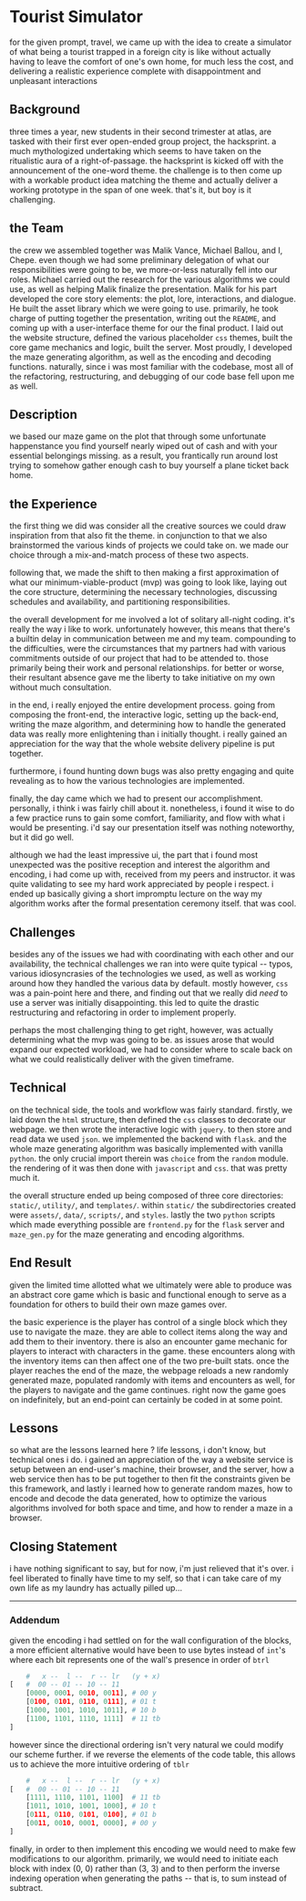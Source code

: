 # Tourist Simulator

for the given prompt, travel, we came up with the idea to create a
simulator of what being a tourist trapped in a foreign city is like without
actually having to leave the comfort of one's own home, for much less the
cost, and delivering a realistic experience complete with disappointment and
unpleasant interactions

## Background

three times a year, new students in their second trimester at atlas, are tasked
with their first ever open-ended group project, the hacksprint. a much
mythologized undertaking which seems to have taken on the ritualistic aura of a
right-of-passage. the hacksprint is kicked off with the announcement of the
one-word theme. the challenge is to then come up with a workable product idea
matching the theme and actually deliver a working prototype in the span of one
week. that's it, but boy is it challenging.

## the Team

the crew we assembled together was Malik Vance, Michael Ballou, and I, Chepe.
even though we had some preliminary delegation of what our responsibilities were
going to be, we more-or-less naturally fell into our roles. Michael carried out
the research for the various algorithms we could use, as well as helping Malik
finalize the presentation. Malik for his part developed the core story elements:
the plot, lore, interactions, and dialogue. He built the asset library which we
were going to use. primarily, he took charge of putting together the
presentation, writing out the `README`, and coming up with a user-interface
theme for our the final product. I laid out the website structure, defined the
various placeholder `css` themes, built the core game mechanics and logic, built
the server. Most proudly, I developed the maze generating algorithm, as well as
the encoding and decoding functions. naturally, since i was most familiar with
the codebase, most all of the refactoring, restructuring, and debugging of our
code base fell upon me as well.

## Description

we based our maze game on the plot that through some unfortunate happenstance
you find yourself nearly wiped out of cash and with your essential belongings
missing. as a result, you frantically run around lost trying to somehow gather
enough cash to buy yourself a plane ticket back home.

## the Experience

the first thing we did was consider all the creative sources we could draw
inspiration from that also fit the theme. in conjunction to that we also
brainstormed the various kinds of projects we could take on. we made our choice
through a mix-and-match process of these two aspects.

following that, we made the shift to then making a first approximation of what
our minimum-viable-product (mvp) was going to look like, laying out the core
structure, determining the necessary technologies, discussing schedules and
availability, and partitioning responsibilities.

the overall development for me involved a lot of solitary all-night coding. it's
really the way i like to work. unfortunately however, this means that there's a
builtin delay in communication between me and my team. compounding to the
difficulties, were the circumstances that my partners had with various
commitments outside of our project that had to be attended to. those primarily
being their work and personal relationships. for better or worse, their
resultant absence gave me the liberty to take initiative on my own without much
consultation.

in the end, i really enjoyed the entire development process. going from
composing the front-end, the interactive logic, setting up the back-end, writing
the maze algorithm, and determining how to handle the generated data was really
more enlightening than i initially thought. i really gained an appreciation for
the way that the whole website delivery pipeline is put together.

furthermore, i found hunting down bugs was also pretty engaging and quite
revealing as to how the various technologies are implemented.

finally, the day came which we had to present our accomplishment. personally, i
think i was fairly chill about it. nonetheless, i found it wise to do a few
practice runs to gain some comfort, familiarity, and flow with what i would be
presenting. i'd say our presentation itself was nothing noteworthy, but it did
go well.

although we had the least impressive ui, the part that i found most unexpected
was the positive reception and interest the algorithm and encoding, i had come
up with, received from my peers and instructor. it was quite validating to see
my hard work appreciated by people i respect. i ended up basically giving a
short impromptu lecture on the way my algorithm works after the formal
presentation ceremony itself. that was cool.

## Challenges

besides any of the issues we had with coordinating with each other and our
availability, the technical challenges we ran into were quite typical -- typos,
various idiosyncrasies of the technologies we used, as well as working around
how they handled the various data by default. mostly however, `css` was a
pain-point here and there, and finding out that we really did _need_ to use a
server was initially disappointing. this led to quite the drastic restructuring
and refactoring in order to implement properly.

perhaps the most challenging thing to get right, however, was actually
determining what the mvp was going to be. as issues arose that would expand our
expected workload, we had to consider where to scale back on what we could
realistically deliver with the given timeframe.

## Technical

on the technical side, the tools and workflow was fairly standard. firstly,
we laid down the `html` structure, then defined the `css` classes to decorate
our webpage. we then wrote the interactive logic with `jquery`. to then store
and read data we used `json`. we implemented the backend with `flask`. and the
whole maze generating algorithm was basically implemented with vanilla `python`.
the only crucial import therein was `choice` from the `random` module. the
rendering of it was then done with `javascript` and `css`. that was pretty much
it.

the overall structure ended up being composed of three core directories:
`static/`, `utility/`, and `templates/`. within `static/` the subdirectories
created were `assets/`, `data/`, `scripts/`, and `styles`. lastly the two `python`
scripts which made everything possible are `frontend.py` for the `flask` server
and `maze_gen.py` for the maze generating and encoding algorithms.

## End Result

given the limited time allotted what we ultimately were able to produce was an
abstract core game which is basic and functional enough to serve as a foundation
for others to build their own maze games over.

the basic experience is the player has control of a single block which they use
to navigate the maze. they are able to collect items along the way and add them
to their inventory. there is also an encounter game mechanic for players to
interact with characters in the game. these encounters along with the inventory
items can then affect one of the two pre-built stats. once the player
reaches the end of the maze, the webpage reloads a new randomly generated
maze, populated randomly with items and encounters as well, for the players to
navigate and the game continues. right now the game goes on indefinitely, but
an end-point can certainly be coded in at some point.

## Lessons

so what are the lessons learned here ? life lessons, i don't know, but
technical ones i do. i gained an appreciation of the way a website service is
setup between an end-user's machine, their browser, and the server, how a web
service then has to be put together to then fit the constraints given be this
framework, and lastly i learned how to generate random mazes, how to encode and
decode the data generated, how to optimize the various algorithms involved
for both space and time, and how to render a maze in a browser.

## Closing Statement

i have nothing significant to say, but for now, i'm just relieved that it's
over. i feel liberated to finally have time to my self, so that i can take
care of my own life as my laundry has actually pilled up...

----

### Addendum

given the encoding i had settled on for the wall configuration of the blocks, a
more efficient alternative would have been to use bytes instead of `int`'s where
each bit represents one of the wall's presence in order of `btrl`

```python
	#   x --  l --  r -- lr   (y + x)
[	#  00 -- 01 -- 10 -- 11
	[0000, 0001, 0010, 0011], # 00 y
	[0100, 0101, 0110, 0111], # 01 t
	[1000, 1001, 1010, 1011], # 10 b
	[1100, 1101, 1110, 1111]  # 11 tb
]
```

however since the directional ordering isn't very natural we could modify our
scheme further. if we reverse the elements of the code table, this allows us to
achieve the more intuitive ordering of `tblr`

```python
	#   x --  l --  r -- lr   (y + x)
[	#  00 -- 01 -- 10 -- 11
	[1111, 1110, 1101, 1100]  # 11 tb
	[1011, 1010, 1001, 1000], # 10 t
	[0111, 0110, 0101, 0100], # 01 b
	[0011, 0010, 0001, 0000], # 00 y
]
```

finally, in order to then implement this encoding we would need to make few
modifications to our algorithm. primarily, we would need to initiate each block
with index (0, 0) rather than (3, 3) and to then perform the inverse indexing
operation when generating the paths -- that is, to sum instead of subtract.
